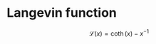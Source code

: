 # Langevin function

$$
\mathcal{L}(x) = \coth(x) - x^{-1}
$$

<p align="center"><!-- cmdrun cat langevin.svg --></p>
